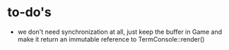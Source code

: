 # to-do's

*	we don't need synchronization at all, just keep the buffer in Game and make
	it return an immutable reference to TermConsole::render()
